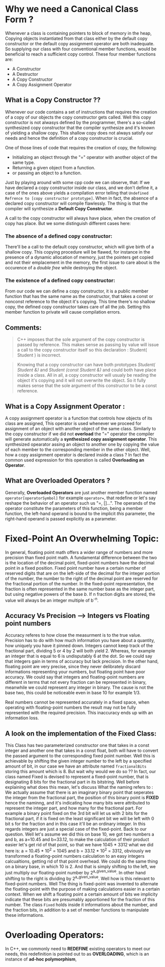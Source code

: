 # Why we need a Canonical Class Form ?
Whenever a class is containing pointers to block of memory in the heap, Copying objects instantiated from that class either by the default copy constructor or the default copy assignment operator are both inadequate. So supplying our class with four conventional member functions, would be beneficial to reach a sufficient copy control. These four member functions are:
* A Constructor 
* A Destructor
* A Copy Constructor
* A Copy Assignment Operator

## What is a Copy Constructor ??

Whenever our code contains a set of instructions that requires the creation of a copy of our objects the copy constructor gets called. Well this copy constructor is not alwasys defined by the programmer, there's a so-called synthesized copy constructor that the compiler synthesize and it's known of yielding a shallow copy. This shallow copy does not always satisfy our needs and hence the definition of a copy constructor is crucial.

One of those lines of code that requires the creation of copy, the following:
* Initializing an object through the "=" operator with another object of the same type.
* Returning a given object from a function.
* or passing an object to a function.

Just by playing around with some cpp code we can observe, that: 
If we have declared a copy constructor inside our class, and we don't define it, a case of the ones above yields a compilation error telling that `Undefined Refrence to [copy constructor prototype]`. When in fact, the absence of a declared copy constructor will compile flawlessly. The thing is that the compiler will synthesize a **Default Copy Constructor**. 

A call to the copy constructor will always have place, when the creation of copy has place. But we some distinguish different cases here:
### The absence of a defined copy constructor:
There'll be a call to the default copy constructor, which will give birth of a shallow copy. This copying procedure will be flawed, for instance in the presence of a dynamic allocation of memory, just the pointers get copied and not their emplacement in the memory, the first issue to care about is the occurence of a *double free* while destroying the object.
### The existence of a defined copy constructor:
From our code we can define a copy constructor, it is a public member function that has the same name as the constructor, that takes a const or nonconst reference to the object it's copying. This time there's no shallow copy, the defined copy constructor takes care of all the job. Setting this member function to private will cause compilation errors.

## Comments:
> C++ imposes that the sole argument of the copy constructor is passed by reference. This makes sense as passing by value will issue a call to the copy constructor itself so this declaration : Student( Student ) is incorrect.

> Knowing that a copy constructor can have both prototypes *Student( Student &)* and *Student (const Student &)* and could both have place inside a class. All in all, a copy constructor will usualy be reading the object it's copying and it will not overwrite the object. So it fully makes sense that the sole argument of this constructor to be a const reference.

## What is a Copy Assignment Operator : 
A copy assignment operator is a function that controls how objects of its class are assigned, This operator is used whenever we proceed for assignment of an object with another object of the same class. Similarly to the copy constructor if we did not **overload** the "=" operator the compiler will generate automatically a **synthesized copy assignment operator**. This synthesized opearator assing an object to another one by copying the value of each member to the corresponding member in the other object. Well, how a copy assignment operator is declared inside a class ? In fact the common used 
expression for this operation is called **Overloading an Operator**. 


## What are Overloaded Operators ? 
Generally, **Overloaded Operators** are just another member function named `operator[operatorSymbol]` for example `operator=`, that redefine or let's say reshape the behavior of an operator such us "=, []...". The operands of the operator constitute the parameters of this function, being a member function, the left-hand operand is bound to the implicit *this* parameter, the right-hand operand is passed explicitly as a parameter.

# Fixed-Point An Overwhelming Topic:
In general, floating point math offers a wider range of numbers and more precision than fixed point math. A fundamental difference between the two is the location of the decimal point, fixed-point numbers have the decimal point in a fixed position.
Fixed point number have a certain number of reserved digits that are on the left-side of the decimal for the integer portion of the number, the number to the right of the decimal point are reserved for the fractional portion of the number.
In the fixed-point representation, the fraction is often represented in the same number base as the integer part, but using negative powers of the base *b*. If n fraction digits are stored, the value will always be an integer multiple of b<sup color="blue">-n</sup>. 

 ## Accuracy Vs Precision --> Integers vs Floating point numbers
Accuracy referes to how close the measurment is to the true value.
Precision has to do with how much information you have about a quantity, how uniquely you have it pinned down.
Integers cannot keep track of the fractional part, dividing 5 or 4 by 2 will both yield 2. Whereas, for example an integer that is equal to 6 is undisputably 6 at the dot.
So we could say that integers gain in terms of accuracy but lack precision.
In the other hand, floating point are very precise, since they never delibrately discard informations representing your numbers, but floating point have poor accuracy. 
We could say that integers and floating-point numbers are different in terms that not every fraction can be represented in binary, meanwhile we could represent any integer in binary. The cause is not the base two, this could be noticeable even in base 10 for example 1/3. 

Real numbers cannot be represented accurately in a fixed space, when operating with floating-point numbers the result may not be fully represented with the required precision. This inaccuracy ends up with an information loss.




## A look on the implementation of the Fixed Class:
This Class has two parameterized constructor one that takes in a const integer and another one that takes in a const float, both will have to convert the passed argument to the corresponding fixed point number. Well this is achievable by shifting the given integer number to the left by a specified amount of bit, in our case we have an attribute named `fractionalBits` storing this amount which is 8. But wait why would we do so ?? 
In fact, our class named Fixed is devised to represent a fixed-point number, that is designating 8 bits for the fractional part in its bitstring. Well before explaining what does this mean, let's discuss What the naming refers to :
We actually assume that there is an imaginary binary point that seperates the integer from the fractional part, the position of this binary point is **FIXED** hence the naminng, and it's indicating how many bits were attributed to represent the integer part, and how many for the fractional part. For example a binary point fixed on the 3rd bit will let us with 2 bits for the fractional part, if it is fixed on the least significant bit we will be left with 0 bit s for the fraction and in this case it'll be an ordinary integer. In this regards integers are just a special case of the fixed-point.
Back to our question. Well let's assume we did this on base 10, we got two numbers a and b, as a=10.45 and b=33.12, to make the calculation of their product easier let's get rid of that point, so that we have 1045 * 3312 what we did here is:
a = 10.45 * 10<sup>2</sup> = 1045 and b =  33.12 * 10<sup>2</sup> = 3312, obviously we transformed a floating-point numbers calculation to an easy integers calcualtions, getting rid of that point overhead. We could do the same thing on a binary base, in which 10 is 2. And that is simply shifting to the left, we just multiply our floating-point number by 2<sup>a_given_value</sup>. In other hand shifting to the right is dividing by 2<sup>a_given_value</sup>. Well how is this relevant to fixed-point numbers. Well The thing is fixed-point was invented to alternate the floating-point with the purpose of making calculations easier in a certain context. When we shift a floating point a certain amount of bits we implicity indicate that these bits are presumably apportioned for the fraction of this number.
The class `Fixed` holds inside it informations about the number, and the fraction bits, in addition to a set of member functions to manipulate these informations.


# Overloading Operators:
In C++, we commonly need to **REDEFINE** existing operators to meet our needs, this redefinition is pointed out to as **OVERLOADING**, which is an instance of **ad-hoc polymorphism**, 